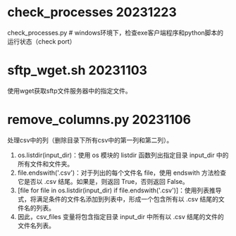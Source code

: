 # check_processes 20231223
check_processes.py # windows环境下，检查exe客户端程序和python脚本的运行状态（check port）

# sftp_wget.sh 20231103
使用wget获取sftp文件服务器中的指定文件。

# remove_columns.py 20231106
处理csv中的列（删除目录下所有csv中的第一列和第二列）。
1. os.listdir(input_dir)：使用 os 模块的 listdir 函数列出指定目录 input_dir 中的所有文件和文件夹。
2. file.endswith('.csv')：对于列出的每个文件名 file，使用 endswith 方法检查它是否以 .csv 结尾。如果是，则返回 True，否则返回 False。
3. [file for file in os.listdir(input_dir) if file.endswith('.csv')]：使用列表推导式，将满足条件的文件名添加到列表中，形成一个包含所有以 .csv 结尾的文件名的列表。
4. 因此，csv_files 变量将包含指定目录 input_dir 中所有以 .csv 结尾的文件的文件名列表。


